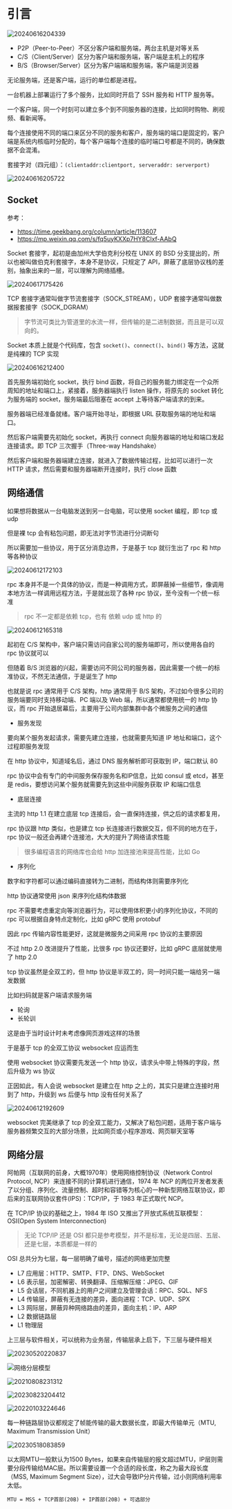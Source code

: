 # 引言

![20240616204339](https://image.zuoright.com/20240616204339.png)

- P2P（Peer-to-Peer）不区分客户端和服务端，两台主机是对等关系
- C/S（Client/Server）区分为客户端和服务端，客户端是主机上的程序
- B/S（Browser/Server）区分为客户端端和服务端，客户端是浏览器

无论服务端，还是客户端，运行的单位都是进程。

一台机器上部署运行了多个服务，比如同时开启了 SSH 服务和 HTTP 服务等。

一个客户端，同一个时刻可以建立多个到不同服务器的连接，比如同时购物、刷视频、看新闻等。

每个连接使用不同的端口来区分不同的服务和客户，服务端的端口是固定的，客户端是系统内核临时分配的，每个客户端每个连接的临时端口号都是不同的，确保数据不会混淆。

套接字对（四元组）：`(clientaddr:clientport, serveraddr: serverport)`

![20240616205722](https://image.zuoright.com/20240616205722.png)

## Socket

参考：

- <https://time.geekbang.org/column/article/113607>
- <https://mp.weixin.qq.com/s/fq5uyKXXp7HY8Clxf-AAbQ>

Socket 套接字，起初是由加州大学伯克利分校在 UNIX 的 BSD 分支提出的，所以也被叫做伯克利套接字，本身不是协议，只规定了 API，屏蔽了底层协议栈的差别，抽象出来的一层，可以理解为网络插槽。

![20240617175426](https://image.zuoright.com/20240617175426.png)

TCP 套接字通常叫做字节流套接字（SOCK_STREAM），UDP 套接字通常叫做数据报套接字（SOCK_DGRAM）

> 字节流可类比为管道里的水流一样，但传输的是二进制数据，而且是可以双向的。

Socket 本质上就是个代码库，包含 `socket()`、`connect()`、`bind()` 等方法，这就是纯裸的 TCP 实现

![20240616212400](https://image.zuoright.com/20240616212400.png)

首先服务端初始化 socket，执行 bind 函数，将自己的服务能力绑定在一个众所周知的地址和端口上，紧接着，服务器端执行 listen 操作，将原先的 socket 转化为服务端的 socket，服务端最后阻塞在 accept 上等待客户端请求的到来。

服务器端已经准备就绪。客户端开始寻址，即根据 URL 获取服务端的地址和端口。

然后客户端需要先初始化 socket，再执行 connect 向服务器端的地址和端口发起连接请求。即 TCP 三次握手（Three-way Handshake）

然后客户端和服务器端建立连接，就进入了数据传输过程，比如可以进行一次 HTTP 请求，然后需要和服务器端断开连接时，执行 close 函数

## 网络通信

如果想将数据从一台电脑发送到另一台电脑，可以使用 socket 编程，即 tcp 或 udp

但是裸 tcp 会有粘包问题，即无法对字节流进行分词断句

所以需要加一些协议，用于区分消息边界，于是基于 tcp 就衍生出了 rpc 和 http 等各种协议

![20240612172103](https://image.zuoright.com/20240612172103.png)

rpc 本身并不是一个具体的协议，而是一种调用方式，即屏蔽掉一些细节，像调用本地方法一样调用远程方法，于是就出现了各种 rpc 协议，至今没有一个统一标准

> rpc 不一定都是依赖 tcp，也有 依赖 udp 或 http 的

![20240612165318](https://image.zuoright.com/20240612165318.png)

起初在 C/S 架构中，客户端只需访问自家公司的服务端即可，所以使用各自的 rpc 协议就可以

但随着 B/S 浏览器的兴起，需要访问不同公司的服务器，因此需要一个统一的标准协议，不然无法通信，于是诞生了 http

也就是说 rpc 通常用于 C/S 架构，http 通常用于 B/S 架构，不过如今很多公司的服务端要同时支持移动端、PC 端以及 Web 端，所以通常都使用统一的 http 协议，而 rpc 开始退居幕后，主要用于公司内部集群中各个微服务之间的通信

- 服务发现

要向某个服务发起请求，需要先建立连接，也就需要先知道 IP 地址和端口，这个过程即服务发现

在 http 协议中，知道域名后，通过 DNS 服务解析即可获取到 IP，端口默认 80

rpc 协议中会有专门的中间服务保存服务名和IP信息，比如 consul 或 etcd，甚至是 redis，要想访问某个服务就需要先到这些中间服务获取 IP 和端口信息

- 底层连接

主流的 http 1.1 在建立底层 tcp 连接后，会一直保持连接，供之后的请求都复用，

rpc 协议跟 http 类似，也是建立 tcp 长连接进行数据交互，但不同的地方在于，rpc 协议一般还会再建个连接池，大大的提升了网络请求性能

> 很多编程语言的网络库也会给 http 加连接池来提高性能，比如 Go

- 序列化

数字和字符都可以通过编码直接转为二进制，而结构体则需要序列化

http 协议通常使用 json 来序列化结构体数据

rpc 不需要考虑重定向等浏览器行为，可以使用体积更小的序列化协议，不同的 rpc 可以根据自身特点定制化，比如 gRPC 使用 protobuf

因此 rpc 传输内容性能更好，这就是微服务之间采用 rpc 协议的主要原因

不过 http 2.0 改进提升了性能，比很多 rpc 协议还要好，比如 gRPC 底层就使用了 http 2.0

tcp 协议虽然是全双工的，但 http 协议是半双工的，同一时间只能一端给另一端发数据

比如扫码就是客户端请求服务端

- 轮询
- 长轮训

这是由于当时设计时未考虑像网页游戏这样的场景

于是基于 tcp 的全双工协议 websocket 应运而生

使用 websocket 协议需要先发送一个 http 协议，请求头中带上特殊的字段，然后升级为 ws 协议

正因如此，有人会说 websocket 是建立在 http 之上的，其实只是建立连接时用到了 http，升级到 ws 后便与 http 没有任何关系了

![20240612192609](https://image.zuoright.com/20240612192609.png)

websocket 完美继承了 tcp 的全双工能力，又解决了粘包问题，适用于客户端与服务器频繁交互的大部分场景，比如网页或小程序游戏、网页聊天室等

## 网络分层

阿帕网（互联网的前身，大概1970年）使用网络控制协议（Network Control Protocol, NCP）来连接不同的计算机进行通信，1974 年 NCP 的两位开发者发表了以分组、序列化、流量控制、超时和容错等为核心的一种新型网络互联协议，即后来的互联网协议套件(IPS)：TCP/IP，于 1983 年正式取代 NCP。

在 TCP/IP 协议的基础之上，1984 年 ISO 又推出了开放式系统互联模型：OSI(Open System Interconnection)

> 无论 TCP/IP 还是 OSI 都只是参考模型，并不是标准，无论是四层、五层、还是七层，本质都是一样的

OSI 总共分为七层，每一层明确了编号，描述的网络更加完整

- L7 应用层：HTTP、SMTP、FTP、DNS、WebSocket
- L6 表示层，加密解密、转换翻译、压缩解压缩：JPEG、GIF
- L5 会话层，不同机器上的用户之间建立及管理会话：RPC、SQL、NFS
- L4 传输层，屏蔽有无连接的差异，面向进程：TCP、UDP、SPX
- L3 网际层，屏蔽异种网络路由的差异，面向主机：IP、ARP
- L2 数据链路层
- L1 物理层

上三层与软件相关，可以统称为业务层，传输层承上启下，下三层与硬件相关

![20230520220837](http://image.zuoright.com/20230520220837.png)

![网络分层模型](http://image.zuoright.com/网络分层模型.png)

![20210808231312](http://image.zuoright.com/20210808231312.png)

![20230823204412](https://image.zuoright.com/20230823204412.png)

![20220103224646](http://image.zuoright.com/20220103224646.png)

每一种链路层协议都规定了帧能传输的最大数据长度，即最大传输单元（MTU, Maximum Transmission Unit）

![20230518083859](http://image.zuoright.com/20230518083859.png)

以太网MTU一般默认为1500 Bytes，如果来自传输层的报文超过MTU，IP层则需要分段传输给MAC层。所以需要设置一个合适的段长度，称之为最大段长度（MSS, Maximum Segment Size），过大会导致IP分片传输，过小则网络利用率太低。

`MTU = MSS + TCP首部(20B) + IP首部(20B) + 可选部分`
